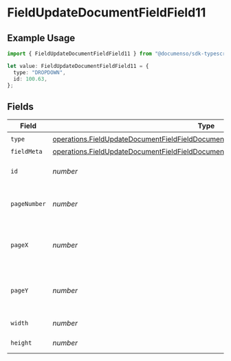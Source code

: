 # FieldUpdateDocumentFieldField11

## Example Usage

```typescript
import { FieldUpdateDocumentFieldField11 } from "@documenso/sdk-typescript/models/operations";

let value: FieldUpdateDocumentFieldField11 = {
  type: "DROPDOWN",
  id: 100.63,
};
```

## Fields

| Field                                                                                                                                                                                        | Type                                                                                                                                                                                         | Required                                                                                                                                                                                     | Description                                                                                                                                                                                  |
| -------------------------------------------------------------------------------------------------------------------------------------------------------------------------------------------- | -------------------------------------------------------------------------------------------------------------------------------------------------------------------------------------------- | -------------------------------------------------------------------------------------------------------------------------------------------------------------------------------------------- | -------------------------------------------------------------------------------------------------------------------------------------------------------------------------------------------- |
| `type`                                                                                                                                                                                       | [operations.FieldUpdateDocumentFieldFieldDocumentsFieldsRequestRequestBody11Type](../../models/operations/fieldupdatedocumentfieldfielddocumentsfieldsrequestrequestbody11type.md)           | :heavy_check_mark:                                                                                                                                                                           | N/A                                                                                                                                                                                          |
| `fieldMeta`                                                                                                                                                                                  | [operations.FieldUpdateDocumentFieldFieldDocumentsFieldsRequestRequestBody11FieldMeta](../../models/operations/fieldupdatedocumentfieldfielddocumentsfieldsrequestrequestbody11fieldmeta.md) | :heavy_minus_sign:                                                                                                                                                                           | N/A                                                                                                                                                                                          |
| `id`                                                                                                                                                                                         | *number*                                                                                                                                                                                     | :heavy_check_mark:                                                                                                                                                                           | The ID of the field to update.                                                                                                                                                               |
| `pageNumber`                                                                                                                                                                                 | *number*                                                                                                                                                                                     | :heavy_minus_sign:                                                                                                                                                                           | The page number the field will be on.                                                                                                                                                        |
| `pageX`                                                                                                                                                                                      | *number*                                                                                                                                                                                     | :heavy_minus_sign:                                                                                                                                                                           | The X coordinate of where the field will be placed.                                                                                                                                          |
| `pageY`                                                                                                                                                                                      | *number*                                                                                                                                                                                     | :heavy_minus_sign:                                                                                                                                                                           | The Y coordinate of where the field will be placed.                                                                                                                                          |
| `width`                                                                                                                                                                                      | *number*                                                                                                                                                                                     | :heavy_minus_sign:                                                                                                                                                                           | The width of the field.                                                                                                                                                                      |
| `height`                                                                                                                                                                                     | *number*                                                                                                                                                                                     | :heavy_minus_sign:                                                                                                                                                                           | The height of the field.                                                                                                                                                                     |